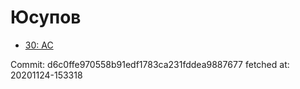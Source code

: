 # Юсупов
- [30: AC](30.md)

Commit: d6c0ffe970558b91edf1783ca231fddea9887677
 fetched at: 20201124-153318
